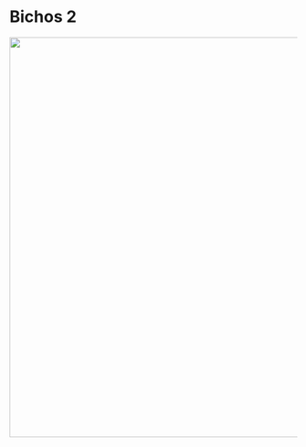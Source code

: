 # Bichos 2

<img src="https://user-images.githubusercontent.com/20557503/35925810-9034eee2-0c1e-11e8-9362-87116632bf15.jpg" width="700">
